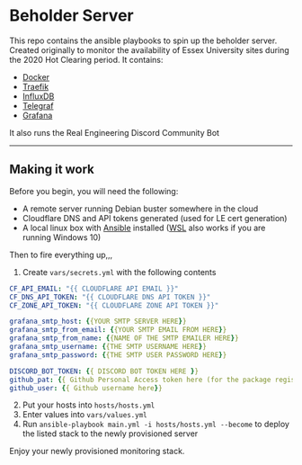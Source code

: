 # Beholder Server

This repo contains the ansible playbooks to spin up the beholder server. Created originally to monitor the availability of Essex University sites during the 2020 Hot Clearing period. It contains:

- [Docker](https://www.docker.com/) 
- [Traefik](https://containo.us/traefik/)
- [InfluxDB](https://www.influxdata.com/)
- [Telegraf](https://www.influxdata.com/time-series-platform/telegraf/)
- [Grafana](https://grafana.com)

It also runs the Real Engineering Discord Community Bot

---

## Making it work

Before you begin, you will need the following:
- A remote server running Debian buster somewhere in the cloud
- Cloudflare DNS and API tokens generated (used for LE cert generation)
- A local linux box with [Ansible](https://docs.ansible.com/ansible/latest/installation_guide/index.html) installed ([WSL](https://docs.microsoft.com/en-us/windows/wsl/install-win10) also works if you are running Windows 10)

Then to fire everything up,,,

1. Create `vars/secrets.yml` with the following contents
```yml
CF_API_EMAIL: "{{ CLOUDFLARE API EMAIL }}"
CF_DNS_API_TOKEN: "{{ CLOUDFLARE DNS API TOKEN }}"
CF_ZONE_API_TOKEN: "{{ CLOUDFLARE ZONE API TOKEN }}"

grafana_smtp_host: {{YOUR SMTP SERVER HERE}}
grafana_smtp_from_email: {{YOUR SMTP EMAIL FROM HERE}}
grafana_smtp_from_name: {{NAME OF THE SMTP EMAILER HERE}}
grafana_smtp_username: {{THE SMTP USERNAME HERE}}
grafana_smtp_password: {{THE SMTP USER PASSWORD HERE}}

DISCORD_BOT_TOKEN: {{ DISCORD BOT TOKEN HERE }}
github_pat: {{ Github Personal Access token here (for the package registry)}
github_user: {{ Github username here}}

```
2. Put your hosts into `hosts/hosts.yml`
3. Enter values into `vars/values.yml`
4. Run `ansible-playbook main.yml -i hosts/hosts.yml --become` to deploy the listed stack to the newly provisioned server

Enjoy your newly provisioned monitoring stack.
